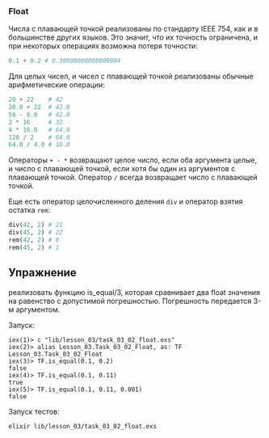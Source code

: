 ### Float

Числа с плавающей точкой реализованы по стандарту IEEE 754, как и в большинстве других языков. Это значит, что их точность ограничена, и при некоторых операциях возможна потеря точности:

```elixir
0.1 + 0.2 # 0.30000000000000004
```

Для целых чисел, и чисел с плавающей точкой реализованы обычные арифметические операции:

```elixir
20 + 22    # 42
20.0 + 22  # 42.0
50 - 8.0   # 42.0
2 * 16     # 32
4 * 16.0   # 64.0
128 / 2    # 64.0
64.0 / 4.0 # 16.0
```

Операторы `+ - *` возвращают целое число, если оба аргумента целые, и число с плавающей точкой, если хотя бы один из аргументов с плавающей точкой. Оператор `/` всегда возвращает число с плавающей точкой.

Еще есть оператор целочисленного деления `div` и оператор взятия остатка `rem`:

```elixir
div(42, 2) # 21
div(45, 2) # 22
rem(42, 2) # 0
rem(45, 2) # 1
```

## Упражнение

реализовать функцию is_equal/3, которая сравнивает два float значения на равенство с допустимой погрешностью. Погрешность передается 3-м аргументом.

Запуск:
```
iex(1)> c "lib/lesson_03/task_03_02_float.exs"
iex(2)> alias Lesson_03.Task_03_02_Float, as: TF
Lesson_03.Task_03_02_Float
iex(3)> TF.is_equal(0.1, 0.2)
false
iex(4)> TF.is_equal(0.1, 0.11)
true
iex(5)> TF.is_equal(0.1, 0.11, 0.001)
false
```

Запуск тестов:
```
elixir lib/lesson_03/task_03_02_float.exs
```
